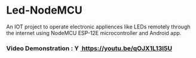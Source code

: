 # Led-NodeMCU
An IOT project to operate electronic appliences like LEDs remotely through the internet using NodeMCU ESP-12E microcontroller and Android app.

### Video Demonstration : <a href="https://youtu.be/qOJX1L13l5U"/><img src="https://www.vectorlogo.zone/logos/youtube/youtube-icon.svg" alt="Youtube" height="16" width="16"/> https://youtu.be/qOJX1L13l5U</a>
